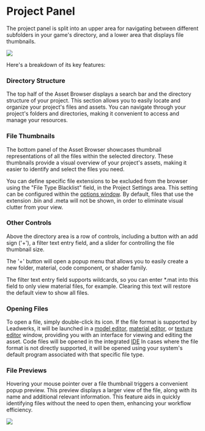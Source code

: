 # Project Panel

The project panel is split into an upper area for navigating between different subfolders in your game's directory, and a lower area that displays file thumbnails.

![](https://github.com/UltraEngine/Documentation/blob/master/Images/assetbrowser.png?raw=true)

Here's a breakdown of its key features:

### Directory Structure

The top half of the Asset Browser displays a search bar and the directory structure of your project. This section allows you to easily locate and organize your project's files and assets. You can navigate through your project's folders and directories, making it convenient to access and manage your resources.

### File Thumbnails

The bottom panel of the Asset Browser showcases thumbnail representations of all the files within the selected directory. These thumbnails provide a visual overview of your project's assets, making it easier to identify and select the files you need.

You can define specific file extensions to be excluded from the browser using the "File Type Blacklist" field, in the Project Settings area. This setting can be configured within the [options window](optionswindow.md). By default, files that use the extension .bin and .meta will not be shown, in order to eliminate visual clutter from your view.

### Other Controls

Above the directory area is a row of controls, including a button with an add sign ('+'), a filter text entry field, and a slider for controlling the file thumbnail size.

The '+' button will open a popup menu that allows you to easily create a new folder, material, code component, or shader family.

The filter text entry field supports wildcards, so you can enter *.mat into this field to only view material files, for example. Clearing this text will restore the default view to show all files.

### Opening Files

To open a file, simply double-click its icon. If the file format is supported by Leadwerks, it will be launched in a [model editor](modeleditor.md), [material editor](materialeditor,md), or [texture editor](textureeditor.md) window, providing you with an interface for viewing and editing the asset. Code files will be opened in the integrated [IDE](ide.md) In cases where the file format is not directly supported, it will be opened using your system's default program associated with that specific file type.

### File Previews

Hovering your mouse pointer over a file thumbnail triggers a convenient popup preview. This preview displays a larger view of the file, along with its name and additional relevant information. This feature aids in quickly identifying files without the need to open them, enhancing your workflow efficiency.

![](https://github.com/UltraEngine/Documentation/blob/master/Images/filepreview.png?raw=true)
